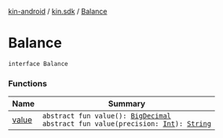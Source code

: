 [kin-android](../../index.md) / [kin.sdk](../index.md) / [Balance](./index.md)

# Balance

`interface Balance`

### Functions

| Name | Summary |
|---|---|
| [value](value.md) | `abstract fun value(): `[`BigDecimal`](https://docs.oracle.com/javase/6/docs/api/java/math/BigDecimal.html)<br>`abstract fun value(precision: `[`Int`](https://kotlinlang.org/api/latest/jvm/stdlib/kotlin/-int/index.html)`): `[`String`](https://kotlinlang.org/api/latest/jvm/stdlib/kotlin/-string/index.html) |
